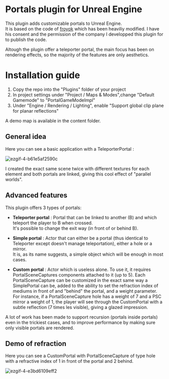 # Portals plugin for Unreal Engine  
This plugin adds customizable portals to Unreal Engine.  
It is based on the code of [froyok](https://www.froyok.fr/blog/2019-03-creating-seamless-portals-in-unreal-engine-4/) which has been heaviliy modified.
I have his consent and the permission of the company I developped this plugin for to publish the code.

Altough the plugin offer a teleporter portal, the main focus has been on rendering effects, so the majority of the features are only aesthetics.

# Installation guide
1. Copy the repo into the "Plugins" folder of your project
2. In project settings under "Project / Maps & Modes",change "Default Gamemode" to "PortalGameModeImpl"
3. Under "Engine / Rendering / Lighting", enable "Support global clip plane for planar reflections"

A demo map is available in the content folder.

## General idea
Here you can see a basic application with a TeleporterPortal :

![ezgif-4-b61e5af2590c](https://user-images.githubusercontent.com/18093026/131849252-89a1910c-9216-426e-b3bc-7504c96efe6f.gif)

I created the exact same scene twice with different textures for each element and both portals are linked, giving this cool effect of "parallel worlds".

## Advanced features
This plugin offers 3 types of portals:
* **Teleporter portal** : Portal that can be linked to another (B) and which teleport the player to B when crossed.  
  It's possible to change the exit way (in front of or behind B).
  
* **Simple portal** : Actor that can either be a portal (thus identical to Teleporter except doesn't manage teleportation), either a hole or a mirror.  
  It is, as its name suggests, a simple object which will be enough in most cases.
  
* **Custom portal** : Actor which is useless alone. To use it, it requires PortalSceneCaptures components attached to it (up to 5).
  Each PortalSceneCapture can be customized in the exact same way a SimplePortal can be, added to the ability to set the refraction index of mediums in front of and "behind" the portal, and a weight parameter.  
  For instance, if a PortalSceneCapture hole has a weight of 7 and a PSC mirror a weight of 1, the player will see through the CustomPortal with a subtle reflection (7 times les visible), giving a glazed impression.
  
A lot of work has been made to support recursion (portals inside portals) even in the trickiest cases, and to improve performance by making sure only visible portals are rendered. 

## Demo of refraction
Here you can see a CustomPortal with PortalSceneCapture of type hole with a refractive index of 1 in front of the portal and 2 behind.

![ezgif-4-e3bd6109eff2](https://user-images.githubusercontent.com/18093026/131854202-aec29dd9-80bb-4cc0-95ea-4280d1d0d664.gif)
